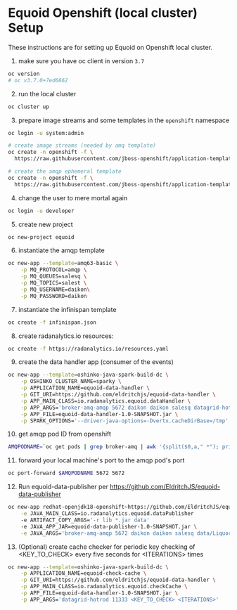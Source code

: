# Equoid Openshift (local cluster) Setup

These instructions are for setting up Equoid on Openshift local cluster.
1. make sure you have oc client in version `3.7`
```bash
oc version
# oc v3.7.0+7ed6862
```
2. run the local cluster
```bash
oc cluster up
```

3. prepare image streams and some templates in the `openshift` namespace
```bash
oc login -u system:admin
```

```bash
# create image streams (needed by amq template)
oc create -n openshift -f \
  https://raw.githubusercontent.com/jboss-openshift/application-templates/master/jboss-image-streams.json
```

```bash
# create the amqp ephemeral template
oc create -n openshift -f \
  https://raw.githubusercontent.com/jboss-openshift/application-templates/master/amq/amq63-basic.json
```

4. change the user to mere mortal again
```bash
oc login -u developer
```

5. create new project
```bash
oc new-project equoid
```

6. instantiate the amqp template
```bash 
oc new-app --template=amq63-basic \
	-p MQ_PROTOCOL=amqp \
	-p MQ_QUEUES=salesq \
	-p MQ_TOPICS=salest \
   	-p MQ_USERNAME=daikon\
	-p MQ_PASSWORD=daikon
```

7. instantiate the infinispan template
```bash
oc create -f infinispan.json
```

8. create radanalytics.io resources:
```bash
oc create -f https://radanalytics.io/resources.yaml
```

9. create the data handler app (consumer of the events)
```bash
oc new-app --template=oshinko-java-spark-build-dc \
	-p OSHINKO_CLUSTER_NAME=sparky \
	-p APPLICATION_NAME=equoid-data-handler \
	-p GIT_URI=https://github.com/eldritchjs/equoid-data-handler \
	-p APP_MAIN_CLASS=io.radanalytics.equoid.dataHandler \
	-p APP_ARGS='broker-amq-amqp 5672 daikon daikon salesq datagrid-hotrod 11333 <k> <epsilon> <confidence>' \
	-p APP_FILE=equoid-data-handler-1.0-SNAPSHOT.jar \
	-p SPARK_OPTIONS='--driver-java-options=-Dvertx.cacheDirBase=/tmp'
```
10. get amqp pod ID from openshift 
```bash
AMQPODNAME=`oc get pods | grep broker-amq | awk '{split($0,a," *"); print a[1]}'` ``
```

11. forward your local machine's port to the amqp pod's port
```bash
oc port-forward $AMQPODNAME 5672 5672
```
12. Run equoid-data-publisher per https://github.com/EldritchJS/equoid-data-publisher
```bash
oc new-app redhat-openjdk18-openshift~https://github.com/EldritchJS/equoid-data-publisher \
	-e JAVA_MAIN_CLASS=io.radanalytics.equoid.dataPublisher
	-e ARTIFACT_COPY_ARGS='-r lib *.jar data'
	-e JAVA_APP_JAR=equoid-data-publisher-1.0-SNAPSHOT.jar \
	-e JAVA_ARGS='broker-amq-amqp 5672 daikon daikon salesq data/LiquorNames.txt'
```

13. (Optional) create cache checker for periodic key checking of \<KEY\_TO\_CHECK\> every five seconds for \<ITERATIONS\> times
```bash
oc new-app --template=oshinko-java-spark-build-dc \
	-p APPLICATION_NAME=equoid-check-cache \
	-p GIT_URI=https://github.com/eldritchjs/equoid-data-handler \
	-p APP_MAIN_CLASS=io.radanalytics.equoid.checkCache \
	-p APP_FILE=equoid-data-handler-1.0-SNAPSHOT.jar \
	-p APP_ARGS='datagrid-hotrod 11333 <KEY_TO_CHECK> <ITERATIONS>'
```
